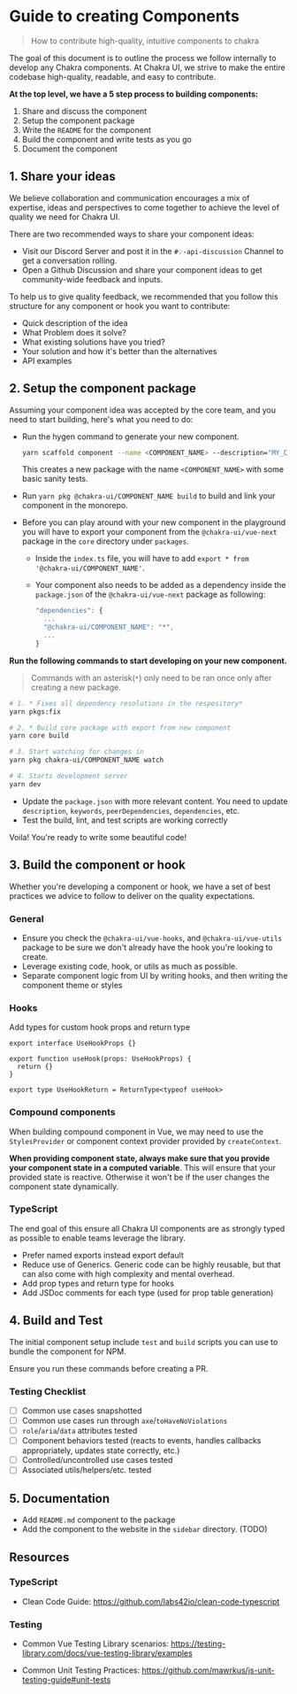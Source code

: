 # Guide to creating Components

> How to contribute high-quality, intuitive components to chakra

The goal of this document is to outline the process we follow internally to
develop any Chakra components. At Chakra UI, we strive to make the entire
codebase high-quality, readable, and easy to contribute.

**At the top level, we have a 5 step process to building components:**

1. Share and discuss the component
2. Setup the component package
3. Write the `README` for the component
4. Build the component and write tests as you go
5. Document the component

## 1. Share your ideas

We believe collaboration and communication encourages a mix of expertise, ideas
and perspectives to come together to achieve the level of quality we need for
Chakra UI.

There are two recommended ways to share your component ideas:

- Visit our Discord Server and post it in the `#💡-api-discussion` Channel to
  get a conversation rolling.
- Open a Github Discussion and share your component ideas to get community-wide
  feedback and inputs.

To help us to give quality feedback, we recommended that you follow this
structure for any component or hook you want to contribute:

- Quick description of the idea
- What Problem does it solve?
- What existing solutions have you tried?
- Your solution and how it's better than the alternatives
- API examples

## 2. Setup the component package

Assuming your component idea was accepted by the core team, and you need to
start building, here's what you need to do:

- Run the hygen command to generate your new component. 
  ```bash
  yarn scaffold component --name <COMPONENT_NAME> --description="MY_COMPONENT_DESCRIPTION"
  ```
  This creates a new package with the name `<COMPONENT_NAME>` with some basic sanity tests.

- Run `yarn pkg @chakra-ui/COMPONENT_NAME build` to build and link your component in the monorepo.
  
- Before you can play around with your new component in the playground you will have to export your component from the `@chakra-ui/vue-next` package in the  `core` directory under `packages`.

  * Inside the `index.ts` file, you will have to add `export * from '@chakra-ui/COMPONENT_NAME'`. 

  * Your component also needs to be added as a dependency inside the `package.json` of the `@chakra-ui/vue-next` package as following: 
    ```jsx
    "dependencies": {
      ...
      "@chakra-ui/COMPONENT_NAME": "*",
      ...
    }
    ```

**Run the following commands to start developing on your new component.**

> Commands with an asterisk(`*`) only need to be ran once only after creating a new package.

```bash
# 1. * Fixes all dependency resolutions in the respository*
yarn pkgs:fix

# 2. * Build core package with export from new component
yarn core build

# 3. Start watching for changes in
yarn pkg chakra-ui/COMPONENT_NAME watch

# 4. Starts development server
yarn dev
```


- Update the `package.json` with more relevant content. You need to update
  `description`, `keywords`, `peerDependencies`, `dependencies`, etc.
- Test the build, lint, and test scripts are working correctly

Voila! You're ready to write some beautiful code!

## 3. Build the component or hook

Whether you're developing a component or hook, we have a set of best practices
we advice to follow to deliver on the quality expectations.

### General

- Ensure you check the `@chakra-ui/vue-hooks`, and `@chakra-ui/vue-utils` package to be
  sure we don't already have the hook you're looking to create.
- Leverage existing code, hook, or utils as much as possible.
- Separate component logic from UI by writing hooks, and then writing the
  component theme or styles

### Hooks

Add types for custom hook props and return type

```tsx
export interface UseHookProps {}

export function useHook(props: UseHookProps) {
  return {}
}

export type UseHookReturn = ReturnType<typeof useHook>
```

### Compound components
When building compound component in Vue, we may need to use the `StylesProvider` or component context provider provided by `createContext`. 

**When providing component state, always make sure that you provide your component state in a computed variable**. This will ensure that your provided state is reactive. Otherwise it won't be if the user changes the component state dynamically.

### TypeScript

The end goal of this ensure all Chakra UI components are as strongly typed as
possible to enable teams leverage the library.

- Prefer named exports instead export default
- Reduce use of Generics. Generic code can be highly reusable, but that can also
  come with high complexity and mental overhead.
- Add prop types and return type for hooks
- Add JSDoc comments for each type (used for prop table generation)

## 4. Build and Test

The initial component setup include `test` and `build` scripts you can use to
bundle the component for NPM.

Ensure you run these commands before creating a PR.

### Testing Checklist

- [ ] Common use cases snapshotted
- [ ] Common use cases run through `axe`/`toHaveNoViolations`
- [ ] `role`/`aria`/`data` attributes tested
- [ ] Component behaviors tested (reacts to events, handles callbacks
      appropriately, updates state correctly, etc.)
- [ ] Controlled/uncontrolled use cases tested
- [ ] Associated utils/helpers/etc. tested

## 5. Documentation

- Add `README.md` component to the package
- Add the component to the website in the `sidebar` directory. (TODO)

## Resources

### TypeScript

- Clean Code Guide: https://github.com/labs42io/clean-code-typescript

### Testing

- Common Vue Testing Library scenarios:
  https://testing-library.com/docs/vue-testing-library/examples

- Common Unit Testing Practices:
  https://github.com/mawrkus/js-unit-testing-guide#unit-tests
